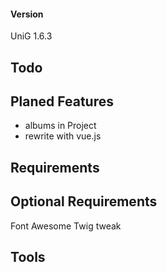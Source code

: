 #### Version
UniG 1.6.3

## Todo



## Planed Features
- albums in Project
- rewrite with vue.js

## Requirements


## Optional Requirements
Font Awesome
Twig tweak

## Tools


